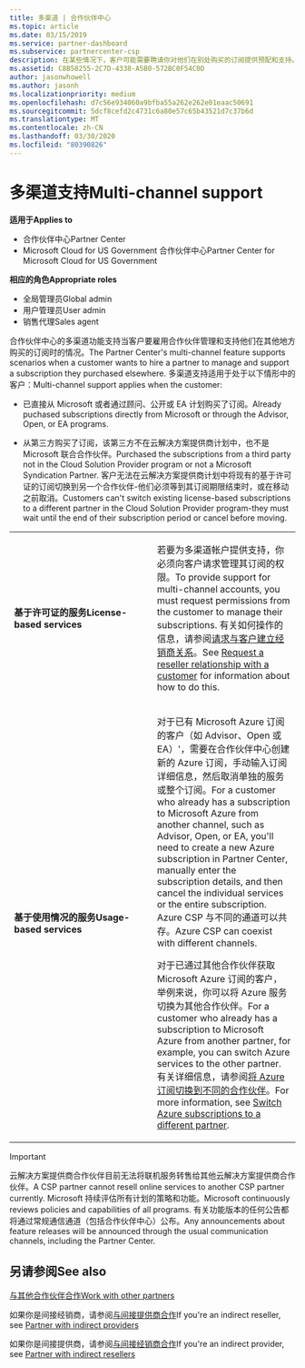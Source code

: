 ```yaml
---
title: 多渠道 | 合作伙伴中心
ms.topic: article
ms.date: 03/15/2019
ms.service: partner-dashboard
ms.subservice: partnercenter-csp
description: 在某些情况下，客户可能需要聘请你对他们在别处购买的订阅提供预配和支持。
ms.assetid: C8B58255-2C7D-4338-A5B0-572BC0F54C0D
author: jasonwhowell
ms.author: jasonh
ms.localizationpriority: medium
ms.openlocfilehash: d7c56e934060a9bfba55a262e262e01eaac50691
ms.sourcegitcommit: 5dcf8cefd2c4731c6a80e57c65b43521d7c37b6d
ms.translationtype: MT
ms.contentlocale: zh-CN
ms.lasthandoff: 03/30/2020
ms.locfileid: "80390826"
---
```

# <a name="multi-channel-support"></a><span data-ttu-id="8edcc-103">多渠道支持</span><span class="sxs-lookup"><span data-stu-id="8edcc-103">Multi-channel support</span></span>

<span data-ttu-id="8edcc-104">**适用于**</span><span class="sxs-lookup"><span data-stu-id="8edcc-104">**Applies to**</span></span>

-  <span data-ttu-id="8edcc-105">合作伙伴中心</span><span class="sxs-lookup"><span data-stu-id="8edcc-105">Partner Center</span></span>
-  <span data-ttu-id="8edcc-106">Microsoft Cloud for US Government 合作伙伴中心</span><span class="sxs-lookup"><span data-stu-id="8edcc-106">Partner Center for Microsoft Cloud for US Government</span></span>

<span data-ttu-id="8edcc-107">**相应的角色**</span><span class="sxs-lookup"><span data-stu-id="8edcc-107">**Appropriate roles**</span></span>
-   <span data-ttu-id="8edcc-108">全局管理员</span><span class="sxs-lookup"><span data-stu-id="8edcc-108">Global admin</span></span>
-   <span data-ttu-id="8edcc-109">用户管理员</span><span class="sxs-lookup"><span data-stu-id="8edcc-109">User admin</span></span>
-   <span data-ttu-id="8edcc-110">销售代理</span><span class="sxs-lookup"><span data-stu-id="8edcc-110">Sales agent</span></span>

<span data-ttu-id="8edcc-111">合作伙伴中心的多渠道功能支持当客户要雇用合作伙伴管理和支持他们在其他地方购买的订阅时的情况。</span><span class="sxs-lookup"><span data-stu-id="8edcc-111">The Partner Center's multi-channel feature supports scenarios when a customer wants to hire a partner to manage and support a subscription they purchased elsewhere.</span></span> <span data-ttu-id="8edcc-112">多渠道支持适用于处于以下情形中的客户：</span><span class="sxs-lookup"><span data-stu-id="8edcc-112">Multi-channel support applies when the customer:</span></span>

-   <span data-ttu-id="8edcc-113">已直接从 Microsoft 或者通过顾问、公开或 EA 计划购买了订阅。</span><span class="sxs-lookup"><span data-stu-id="8edcc-113">Already puchased subscriptions directly from Microsoft or through the Advisor, Open, or EA programs.</span></span>

-   <span data-ttu-id="8edcc-114">从第三方购买了订阅，该第三方不在云解决方案提供商计划中，也不是 Microsoft 联合合作伙伴。</span><span class="sxs-lookup"><span data-stu-id="8edcc-114">Purchased the subscriptions from a third party not in the Cloud Solution Provider program or not a Microsoft Syndication Partner.</span></span> <span data-ttu-id="8edcc-115">客户无法在云解决方案提供商计划中将现有的基于许可证的订阅切换到另一个合作伙伴-他们必须等到其订阅期限结束时，或在移动之前取消。</span><span class="sxs-lookup"><span data-stu-id="8edcc-115">Customers can't switch existing license-based subscriptions to a different partner in the Cloud Solution Provider program-they must wait until the end of their subscription period or cancel before moving.</span></span>


<table>
<colgroup>
<col width="50%" />
<col width="50%" />
</colgroup>
<tbody>
<tr class="odd">
<td><p><span data-ttu-id="8edcc-116"><strong>基于许可证的服务</strong></span><span class="sxs-lookup"><span data-stu-id="8edcc-116"><strong>License-based services</strong></span></span></p></td>
<td><p><span data-ttu-id="8edcc-117">若要为多渠道帐户提供支持，你必须向客户请求管理其订阅的权限。</span><span class="sxs-lookup"><span data-stu-id="8edcc-117">To provide support for multi-channel accounts, you must request permissions from the customer to manage their subscriptions.</span></span> <span data-ttu-id="8edcc-118">有关如何操作的信息，请参阅<a href="request-a-relationship-with-a-customer.md" data-raw-source="[Request a reseller relationship with a customer](request-a-relationship-with-a-customer.md)">请求与客户建立经销商关系</a>。</span><span class="sxs-lookup"><span data-stu-id="8edcc-118">See <a href="request-a-relationship-with-a-customer.md" data-raw-source="[Request a reseller relationship with a customer](request-a-relationship-with-a-customer.md)">Request a reseller relationship with a customer</a> for information about how to do this.</span></span></p></td>
</tr>
<tr class="even">
<td><p><span data-ttu-id="8edcc-119"><strong>基于使用情况的服务</strong></span><span class="sxs-lookup"><span data-stu-id="8edcc-119"><strong>Usage-based services</strong></span></span></p></td>
<td>
<p><span data-ttu-id="8edcc-120">对于已有 Microsoft Azure 订阅的客户（如 Advisor、Open 或 EA）&#39;，需要在合作伙伴中心创建新的 Azure 订阅，手动输入订阅详细信息，然后取消单独的服务或整个订阅。</span><span class="sxs-lookup"><span data-stu-id="8edcc-120">For a customer who already has a subscription to Microsoft Azure from another channel, such as Advisor, Open, or EA, you&#39;ll need to create a new Azure subscription in Partner Center, manually enter the subscription details, and then cancel the individual services or the entire subscription.</span></span> <span data-ttu-id="8edcc-121">Azure CSP 与不同的通道可以共存。</span><span class="sxs-lookup"><span data-stu-id="8edcc-121">Azure CSP can coexist with different channels.</span></span></p>
<p><span data-ttu-id="8edcc-122">对于已通过其他合作伙伴获取 Microsoft Azure 订阅的客户，举例来说，你可以将 Azure 服务切换为其他合作伙伴。</span><span class="sxs-lookup"><span data-stu-id="8edcc-122">For a customer who already has a subscription to Microsoft Azure from another partner, for example, you can switch Azure services to the other partner.</span></span>  <span data-ttu-id="8edcc-123">有关详细信息，请参阅<a href="switch-azure-subscriptions-to-a-different-partner.md" data-raw-source="[Switch Azure subscriptions to a different partner](switch-azure-subscriptions-to-a-different-partner.md)">将 Azure 订阅切换到不同的合作伙伴</a>。</span><span class="sxs-lookup"><span data-stu-id="8edcc-123">For more information, see <a href="switch-azure-subscriptions-to-a-different-partner.md" data-raw-source="[Switch Azure subscriptions to a different partner](switch-azure-subscriptions-to-a-different-partner.md)">Switch Azure subscriptions to a different partner</a>.</span></span></p>
</td>
</tr>
</tbody>
</table>

> [!IMPORTANT]  
> <span data-ttu-id="8edcc-124">云解决方案提供商合作伙伴目前无法将联机服务转售给其他云解决方案提供商合作伙伴。</span><span class="sxs-lookup"><span data-stu-id="8edcc-124">A CSP partner cannot resell online services to another CSP partner currently.</span></span> <span data-ttu-id="8edcc-125">Microsoft 持续评估所有计划的策略和功能。</span><span class="sxs-lookup"><span data-stu-id="8edcc-125">Microsoft continuously reviews policies and capabilities of all programs.</span></span> <span data-ttu-id="8edcc-126">有关功能版本的任何公告都将通过常规通信通道（包括合作伙伴中心）公布。</span><span class="sxs-lookup"><span data-stu-id="8edcc-126">Any announcements about feature releases will be announced through the usual communication channels, including the Partner Center.</span></span> 

## <a name="see-also"></a><span data-ttu-id="8edcc-127">另请参阅</span><span class="sxs-lookup"><span data-stu-id="8edcc-127">See also</span></span>

[<span data-ttu-id="8edcc-128">与其他合作伙伴合作</span><span class="sxs-lookup"><span data-stu-id="8edcc-128">Work with other partners</span></span>](work-with-other-partners.md)

<span data-ttu-id="8edcc-129">如果你是间接经销商，请参阅[与间接提供商合作](indirect-reseller-tasks-in-partner-center.md)</span><span class="sxs-lookup"><span data-stu-id="8edcc-129">If you're an indirect reseller, see [Partner with indirect providers](indirect-reseller-tasks-in-partner-center.md)</span></span>

<span data-ttu-id="8edcc-130">如果你是间接提供商，请参阅[与间接经销商合作](indirect-provider-tasks-in-partner-center.md)</span><span class="sxs-lookup"><span data-stu-id="8edcc-130">If you're an indirect provider, see [Partner with indirect resellers](indirect-provider-tasks-in-partner-center.md)</span></span> 

 

 



